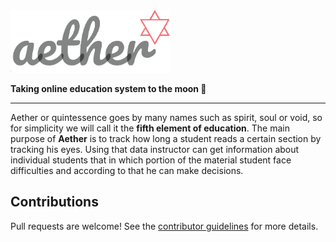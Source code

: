  <img height=100 src="aether_banner.png"/>

<b>Taking online education system to the moon 🚀</b>

---  

Aether or quintessence goes by many names such as spirit, soul or void, so for simplicity we will call it the <b>fifth element of education</b>. The main purpose of <b>Aether</b> is to track how long a student reads a certain section by tracking his eyes. Using that data instructor can get information about individual students that in which portion of the material student face difficulties and according to that he can make decisions.


## Contributions

Pull requests are welcome!  See the [contributor guidelines](https://github.com/samiurprapon/Aether/blob/master/CONTRIBUTING.md) for more details.
